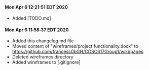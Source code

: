 #### Mon Apr  6 12:21:51 EDT 2020
- Added [TODO.md]

#### Mon Apr  6 11:58:37 EDT 2020
- Added this changelog.md file
- Moved content of "wireframes/project functionality.docx" to https://github.com/francesc0bGH/COSC617Group1/wiki/pages
- Deleted wireframes directory
- Added wireframes to [.gitignore]
